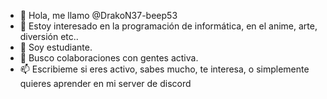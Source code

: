 - 👋 Hola, me llamo @DrakoN37-beep53
- 👀 Estoy interesado en la programación de informática, en el anime, arte, diversión etc..
- 🌱 Soy estudiante.
- 💞️ Busco colaboraciones con gentes activa.
- 📫 Escribieme si eres activo, sabes mucho, te interesa, o simplemente quieres aprender en mi server de discord
